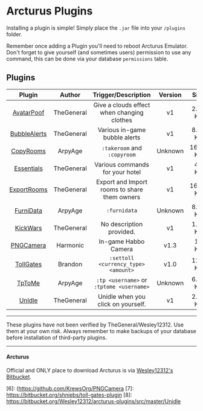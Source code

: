 # Arcturus Plugins

Installing a plugin is simple! Simply place the `.jar` file into your `/plugins` folder.

Remember once adding a Plugin you'll need to reboot Arcturus Emulator. Don't forget to give yourself (and sometimes users) permission to use any command, this can be done via your database `permissions` table.


## Plugins

| Plugin          | Author        | Trigger/Description                                             | Version  | Size    | Project  | Tested   |
| :-------------: | :-----------: | :----------:                                        | :------: | :-----: | :------: | :------: |
| [AvatarPoof](https://github.com/BrainCMS/Arcturus-Plugins/tree/master/AvatarPoof)       | TheGeneral       | Give a clouds effect when changing clothes                | v1  | 2.80 KB | [Homepage][1] | -      |
| [BubbleAlerts](https://github.com/BrainCMS/Arcturus-Plugins/tree/master/BubbleAlerts)       | TheGeneral       | Various in-game bubble alerts              | v1  | 8.98 KB | [Homepage][2] | -    |
| [CopyRooms](https://github.com/BrainCMS/Arcturus-Plugins/tree/master/CopyRooms)       | ArpyAge       | `:takeroom` and `:copyroom`                | Unknown  | 16.49 KB | Unknown | -        |
| [Essentials](https://github.com/BrainCMS/Arcturus-Plugins/tree/master/Essentials)       | TheGeneral       | Various commands for your hotel                | v1  | 45 KB | [Homepage][3] | -    |
| [ExportRooms](https://github.com/BrainCMS/Arcturus-Plugins/tree/master/ExportRooms)       | TheGeneral       | Export and Import rooms to share them owners                | v1  | 16.49 KB | [Homepage][4] | -    |
| [FurniData](https://github.com/BrainCMS/Arcturus-Plugins/tree/master/FurniData)       | ArpyAge       | `:furnidata`                              | Unknown  | 8.40 KB | Unknown  | v1.16.0  |
| [KickWars](https://github.com/BrainCMS/Arcturus-Plugins/tree/master/KickWars)       | TheGeneral       | No description provided.                              | v1  | 1.77 KB | [Homepage][5]  | v1.16.0  |
| [PNGCamera](https://github.com/BrainCMS/Arcturus-Plugins/tree/master/PNGCamera)       | Harmonic      | In-game Habbo Camera  | v1.3  | 14 KB | [Homepage][6]  | v1.16.0  |
| [TollGates](https://github.com/BrainCMS/Arcturus-Plugins/tree/master/TollGates)       | Brandon       | `:settoll <currency_type> <amount>`       | v1.0     | 12.4 KB | [Homepage][7] | v1.16.0  |
| [TpToMe](https://github.com/BrainCMS/Arcturus-Plugins/tree/master/TpToMe)             | ArpyAge       | `:tp <username>` or `:tptome <username>`     | Unknown  | 6.65 KB | Unknown  | v1.16.0  |
| [UnIdle](https://github.com/BrainCMS/Arcturus-Plugins/tree/master/UnIdle)             | TheGeneral       | Unidle when you click on yourself.     | v1  | 2.87 KB | [Homepage][8]  | v1.16.0  |


---

These plugins have not been verified by TheGeneral/Wesley12312. Use them at your own risk. Always remember to make backups of your database before installation of third-party plugins.

---

#### Arcturus
Official and ONLY place to download Arcturus is via [Wesley12312's Bitbucket](https://bitbucket.org/Wesley12312/arcturus/wiki/Home).

[1]: https://bitbucket.org/Wesley12312/arcturus-plugins/src/master/Avatar%20Poof
[2]: https://bitbucket.org/Wesley12312/arcturus-plugins/src/master/Bubble%20Alerts
[3]: https://bitbucket.org/Wesley12312/arcturus-plugins/src/master/Essentials
[4]: https://bitbucket.org/Wesley12312/arcturus-plugins/src/master/Export%20Rooms
[5]: https://bitbucket.org/Wesley12312/arcturus-plugins/src/master/KickWars
[6]: (https://github.com/KrewsOrg/PNGCamera
[7]: https://bitbucket.org/shniebs/toll-gates-plugin
[8]: https://bitbucket.org/Wesley12312/arcturus-plugins/src/master/Unidle
